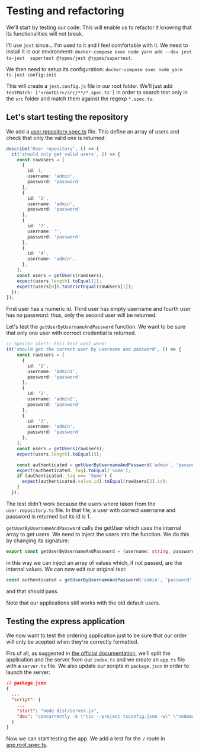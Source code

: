 # Testing and refactoring

We'll start by testing our code. This will enable us to refactor it knowing that its functionalities will not break.

I'll use `jest` since... I'm used to it and I feel comfortable with it. We need to install it in our environment: `docker-compose exec node yarn add --dev jest ts-jest  supertest @types/jest @types/supertest`.

We then need to setup its configuration: `docker-compose exec node yarn ts-jest config:init`

This will create a `jest.config.js` file in our root folder. We'll just add `testMatch: ['<rootDir>/src/**/*.spec.ts']` in order to search test only in the `src` folder and match them against the regexp `*.spec.ts`.

## Let's start testing the repository

We add a [user.repository.spec.ts](../src/infra/__test__/user.repository.spec.ts) file. This define an array of users and check that only the valid one is returned:

```ts
describe('User repository', () => {
  it('should only get valid users', () => {
    const rawUsers = [
      {
        id: 1,
        username: 'admin',
        password: 'password'
      },
      {
        id: '2',
        username: 'admin',
        password: 'password'
      },
      {
        id: '3',
        username: '',
        password: 'password'
      },
      {
        id: '4',
        username: 'admin',
      },
    ];
    const users = getUsers(rawUsers);
    expect(users.length).toEqual(1);
    expect(users[0]).toStrictEqual(rawUsers[1]);
  });
});
```

First user has a numeric id. Third user has empty username and fourth user has no password: thus, only the second user will be returned.

Let's test the `getUserByUsernameAndPassword` function. We want to be sure that only one user with correct credential is returned.

```ts
// Spoiler alert: this test wont work!
it('should get the correct user by username and password', () => {
    const rawUsers = [
      {
        id: '1',
        username: 'admin1',
        password: 'password'
      },
      {
        id: '2',
        username: 'admin2',
        password: 'password'
      },
      {
        id: '3',
        username: 'admin',
        password: 'password'
      },
    ];  
    const users = getUsers(rawUsers);
    expect(users.length).toEqual(3);

    const authenticated = getUserByUsernameAndPassword('admin', 'password');
    expect(authenticated._tag).toEqual('Some');
    if (authenticated._tag === 'Some') {
      expect(authenticated.value.id).toEqual(rawUsers[2].id);
    }
  });
```
The test didn't work because the users where taken from the `user.repository.ts` file. In that file, a user with correct username and password is returned but its id is 1.

`getUserByUsernameAndPassword` calls the getUser which uses the internal array to get users. We need to inject the users into the function. We do this by changing its signature:

```ts
export const getUserByUsernameAndPassword = (username: string, password: string, users: any[] = rawUsers): O.Option<User> => pipe(
```

in this way we can inject an array of values which, if not passed, are the internal values. We can now edit our original test:

```ts
const authenticated = getUserByUsernameAndPassword('admin', 'password', rawUsers);
```

and that should pass.

Note that our applications still works with the old default users.

## Testing the express application

We now want to test the ordering application just to be sure that our order will only be acepted when they're correctly formatted.

Firs of all, as suggested in [the official documentation](https://jestjs.io/docs/testing-frameworks), we'll split the application and the server from our `index.ts` and we create an `app.ts` file with a `server.ts` file. We also update our scripts in `package.json` in order to launch the server:

```json
// package.json
{
  ...
  "script": {
    ...
    "start": "node dist/server.js",
    "dev": "concurrently -k \"tsc --project tsconfig.json -w\" \"nodemon ./dist/server.js\""
  }
}
```

Now we can start testing the app. We add a test for the `/` route in [app.root.spec.ts](../src/__test__/app.root.spec.ts).
